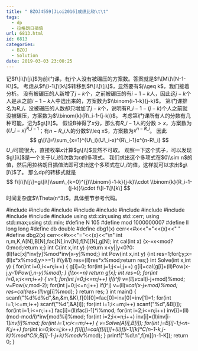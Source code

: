 ```yaml
---
title: " BZOJ4559[JLoi2016]成绩比较\t\t"
tags:
  - dp
  - 拉格朗日插值
url: 6813.html
id: 6813
categories:
  - BZOJ
  - Solution
date: 2019-03-03 23:00:25
---
```


记$f\[i\]\[j\]$为前$i$门课，有$j$个人没有被碾压的方案数。答案就是$f\[M\]\[N-1-K\]$。 考虑从$f\[i-1\]\[k\]$转移到$f\[i\]\[j\]$，显然要有$j\\geq k$，我们接着分析。 没有被碾压的人新增了$j-k$个，之前被碾压的有$i-1-k$人，因此这$j-k$个人是从之前$i-1-k$人中选出来的，方案数为$\\binom{i-1-k}{j-k}$。 第$i$门课排名为$R\_i$，没被碾压的人数却只增加了$j-k$个，说明有$R\_i-1-(j-k)$个人之前就没被碾压，方案数为$\\binom{k}{R\_i-1-(j-k)}$。 考虑第$i$门课所有人的分数有几种可能，记为$g\[i\]$。 假设B神得了$x​$分，那么有$R\_i-1​$人的分数$>x​$，方案数为$(U\_i-x)^{R\_i-1}​$；有$n-R\_i​$人的分数$\\leq x​$，方案数为$x^{n-R\_i}​$。 因此 $$ g\[i\]=\\sum_{x=1}^{U\_i}(U\_i-x)^{R\_i-1}x^{n-R\_i} $$ $U\_i$可能很大，直接枚举$x$计算$g\[i\]$显然不可取。 观察一下这个式子，可以发现$g\[i\]$是一个关于$U\_i$的次数为$n$的多项式。 我们求出这个多项式在$0\\sim n$的值，然后用拉格朗日插值法即可求出这个多项式在$U\_i$的值，这样就可以求出$g\[i\]$了。 那么dp的转移式就是 $$ f\[i\]\[j\]=g\[i\]\\sum\_{k=0}^{j}\\binom{i-1-k}{j-k}\\cdot \\binom{k}{R_i-1-(j-k)}\\cdot f\[i-1\]\[k\] $$ 时间复杂度$\\Theta(n^3)$，具体细节参考代码。

#include<iostream>
#include<cstdio>
#include<cstdlib>
#include<cmath>
#include<cstring>
#include<string>
#include<algorithm>
#include<queue>
#include<vector>
#include<set>
#include<map>
using std::cin;using std::cerr;
using std::max;using std::min;
#define N 105
#define mod 1000000007
#define ll long long
#define db double
#define dbg1(x) cerr<<#x<<"="<<(x)<<" "
#define dbg2(x) cerr<<#x<<"="<<(x)<<"\\n"
int n,m,K,A\[N\],B\[N\],fac\[N\],inv\[N\],f\[N\]\[N\],g\[N\];
int cal(int x) {x-=x<mod?0:mod;return x;}
int C(int x,int y) {return x<y||y<0?0:(ll)fac\[x\]\*inv\[y\]%mod\*inv\[x-y\]%mod;}
int Pow(int x,int y) {int res=1;for(;y;x=(ll)x\*x%mod,y>>=1) if(y&1) res=(ll)res\*x%mod;return res;}
int Solve(int x,int y)
{
	for(int i=0;i<=n;i++)
	{
		g\[i\]=0;
		for(int j=1;j<=i;j++) g\[i\]=cal(g\[i\]+(ll)Pow(x-j,y-1)*Pow(j,n-y)%mod);
	}
	if(x<=n) return g\[x\];
	int res=0;
	for(int i=0,v;i<=n;i++)
	{
		v=1;
		for(int j=0;j<=n;j++) if(i^j) v=(ll)v*cal(i-j+mod)%mod;
		v=Pow(v,mod-2);
		for(int j=0;j<=n;j++) if(i^j) v=(ll)v*cal(x-j+mod)%mod;
		res=cal(res+(ll)v*g\[i\]%mod);
	}
	return res;
}
int main()
{
	scanf("%d%d%d",&n,&m,&K),f\[0\]\[0\]=fac\[0\]=inv\[0\]=inv\[1\]=1;
	for(int i=1;i<=m;i++) scanf("%d",&A\[i\]);
	for(int i=1;i<=m;i++) scanf("%d",&B\[i\]);
	for(int i=1;i<=n;i++) fac\[i\]=(ll)fac\[i-1\]*i%mod;
	for(int i=2;i<=n;i++) inv\[i\]=(ll)(mod-mod/i)*inv\[mod%i\]%mod;
	for(int i=2;i<=n;i++) inv\[i\]=(ll)inv\[i-1\]*inv\[i\]%mod;
	for(int i=1,v;i<=m;i++)
	{
		v=Solve(A\[i\],B\[i\]);
		for(int j=B\[i\]-1;j<n-K;j++)
			for(int k=0;k<=j;k++)
				f\[i\]\[j\]=cal(f\[i\]\[j\]+(ll)f\[i-1\]\[k\]\*C(n-1-k,j-k)%mod\*C(k,B\[i\]-1-j+k)%mod*v%mod);
	}
	printf("%d\\n",f\[m\]\[n-1-K\]);
	return 0;
}